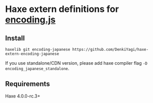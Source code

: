 # Haxe extern definitions for [encoding.js](https://github.com/polygonplanet/encoding.js)

## Install

```
haxelib git encoding-japanese https://github.com/DenkiYagi/haxe-extern-encoding-japanese
```

If you use standalone/CDN version, please add haxe compiler flag `-D encoding_japanese_standalone`.

## Requirements

Haxe 4.0.0-rc.3+
